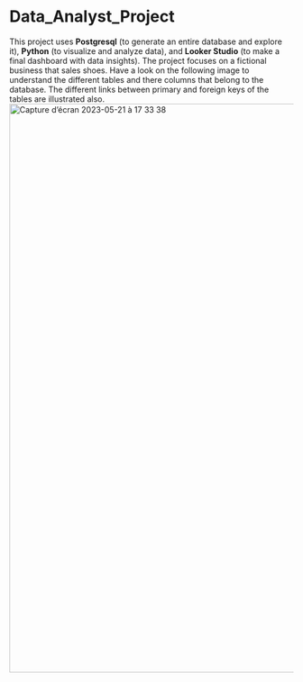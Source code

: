 # Data_Analyst_Project
This project uses **Postgresql** (to generate an entire database and explore it), **Python** (to visualize and analyze data), and **Looker Studio** (to make a final dashboard with data insights). The project focuses on a fictional business that sales shoes. Have a look on the following image to understand the different tables and there columns that belong to the database. The different links between primary and foreign keys of the tables are illustrated also.
<img width="1010" alt="Capture d’écran 2023-05-21 à 17 33 38" src="https://github.com/ropakolai/Data_Analyst_Project/assets/119304833/bd01d98d-b6c6-4eae-9176-5ab7b47d5c9f">

